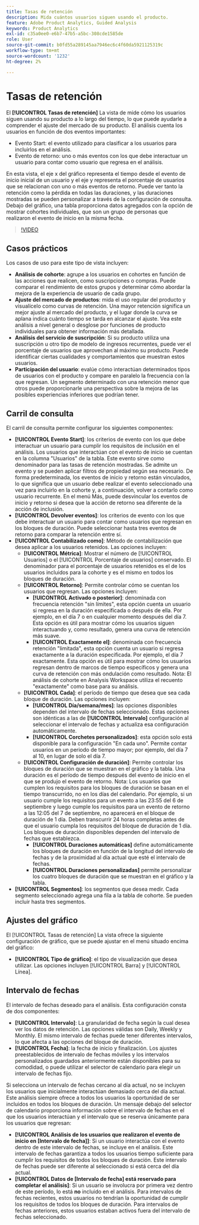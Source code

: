 ```yaml
---
title: Tasas de retención
description: Mida cuántos usuarios siguen usando el producto.
feature: Adobe Product Analytics, Guided Analysis
keywords: Product Analytics
exl-id: c35a0ee0-e6b7-47b5-a5bc-308cde1585de
role: User
source-git-commit: b0fd55a289145aa7946ec6c4f60da5921125319c
workflow-type: tm+mt
source-wordcount: '1232'
ht-degree: 2%

---
```


# Tasas de retención

El **[!UICONTROL Tasas de retención]** La vista de mide cómo los usuarios siguen usando su producto a lo largo del tiempo, lo que puede ayudarle a comprender el ajuste del mercado de su producto. El análisis cuenta los usuarios en función de dos eventos importantes:

* Evento Start: el evento utilizado para clasificar a los usuarios para incluirlos en el análisis.
* Evento de retorno: uno o más eventos con los que debe interactuar un usuario para contar como usuario que regresa en el análisis.

En esta vista, el eje x del gráfico representa el tiempo desde el evento de inicio inicial de un usuario y el eje y representa el porcentaje de usuarios que se relacionan con uno o más eventos de retorno. Puede ver tanto la retención como la pérdida en todas las duraciones, y las duraciones mostradas se pueden personalizar a través de la configuración de consulta. Debajo del gráfico, una tabla proporciona datos agregados con la opción de mostrar cohortes individuales, que son un grupo de personas que realizaron el evento de inicio en la misma fecha.

>[!VIDEO](https://video.tv.adobe.com/v/3430503/?learn=on)

## Casos prácticos

Los casos de uso para este tipo de vista incluyen:

* **Análisis de cohorte**: agrupe a los usuarios en cohortes en función de las acciones que realicen, como suscripciones o compras. Puede comparar el rendimiento de estos grupos y determinar cómo abordar la mejora de la experiencia de usuario de cada grupo.
* **Ajuste del mercado de productos**: mida el uso regular del producto y visualícelo como curvas de retención. Una mayor retención significa un mejor ajuste al mercado del producto, y el lugar donde la curva se aplana indica cuánto tiempo se tarda en alcanzar el ajuste. Vea este análisis a nivel general o desglose por funciones de producto individuales para obtener información más detallada.
* **Análisis del servicio de suscripción**: Si su producto utiliza una suscripción u otro tipo de modelo de ingresos recurrentes, puede ver el porcentaje de usuarios que aprovechan al máximo su producto. Puede identificar ciertas cualidades y comportamientos que muestran estos usuarios.
* **Participación del usuario**: evalúe cómo interactúan determinados tipos de usuarios con el producto y compare en paralelo la frecuencia con la que regresan. Un segmento determinado con una retención menor que otros puede proporcionarle una perspectiva sobre la mejora de las posibles experiencias inferiores que podrían tener.

## Carril de consulta

El carril de consulta permite configurar los siguientes componentes:

* **[!UICONTROL Evento Start]**: los criterios de evento con los que debe interactuar un usuario para cumplir los requisitos de inclusión en el análisis. Los usuarios que interactúan con el evento de inicio se cuentan en la columna &quot;Usuarios&quot; de la tabla. Este evento sirve como denominador para las tasas de retención mostradas. Se admite un evento y se pueden aplicar filtros de propiedad según sea necesario. De forma predeterminada, los eventos de inicio y retorno están vinculados, lo que significa que un usuario debe realizar el evento seleccionado una vez para incluirlo en la cohorte y, a continuación, volver a contarlo como usuario recurrente. En el menú Más, puede desvincular los eventos de inicio y retorno si desea que la acción de retorno sea diferente de la acción de inclusión.
* **[!UICONTROL Devolver eventos]**: los criterios de evento con los que debe interactuar un usuario para contar como usuarios que regresan en los bloques de duración. Puede seleccionar hasta tres eventos de retorno para comparar la retención entre sí.
* **[!UICONTROL Contabilizado como]**: Método de contabilización que desea aplicar a los usuarios retenidos. Las opciones incluyen: 
   * **[!UICONTROL Métrica]**: Mostrar el número de [!UICONTROL Usuarios] o el [!UICONTROL Porcentaje de usuarios] conservado. El denominador para el porcentaje de usuarios retenidos es el de los usuarios incluidos para la cohorte y es el mismo en todos los bloques de duración.
   * **[!UICONTROL Retorno]**: Permite controlar cómo se cuentan los usuarios que regresan. Las opciones incluyen: 
      * **[!UICONTROL Activado o posterior]**: denominada con frecuencia retención &quot;sin límites&quot;, esta opción cuenta un usuario si regresa en la duración especificada o después de ella. Por ejemplo, en el día 7 o en cualquier momento después del día 7. Esta opción es útil para mostrar cómo los usuarios siguen interactuando y, como resultado, genera una curva de retención más suave.
      * **[!UICONTROL Exactamente el]**: denominada con frecuencia retención &quot;limitada&quot;, esta opción cuenta un usuario si regresa exactamente a la duración especificada. Por ejemplo, el día 7 exactamente. Esta opción es útil para mostrar cómo los usuarios regresan dentro de marcos de tiempo específicos y genera una curva de retención con más ondulación como resultado. Nota: El análisis de cohorte en Analysis Workspace utiliza el recuento &quot;exactamente&quot; como base para su análisis.
   * **[!UICONTROL Cada]**: el período de tiempo que desea que sea cada bloque de duración. Las opciones incluyen: 
      * **[!UICONTROL Día/semana/mes]**: las opciones disponibles dependen del intervalo de fechas seleccionado. Estas opciones son idénticas a las de **[!UICONTROL Intervalo]** configuración al seleccionar el intervalo de fechas y actualiza esa configuración automáticamente.
      * **[!UICONTROL Corchetes personalizados]**: esta opción solo está disponible para la configuración &quot;En cada uno&quot;. Permite contar usuarios en un periodo de tiempo mayor; por ejemplo, del día 7 al 10, en lugar de solo el día 7.
   * **[!UICONTROL Configuración de duración]**: Permite controlar los bloques de duración que se muestran en el gráfico y la tabla. Una duración es el período de tiempo después del evento de inicio en el que se produjo el evento de retorno. Nota: Los usuarios que cumplen los requisitos para los bloques de duración se basan en el tiempo transcurrido, no en los días del calendario. Por ejemplo, si un usuario cumple los requisitos para un evento a las 23:55 del 6 de septiembre y luego cumple los requisitos para un evento de retorno a las 12:05 del 7 de septiembre, no aparecerá en el bloque de duración de 1 día. Deben transcurrir 24 horas completas antes de que el usuario cumpla los requisitos del bloque de duración de 1 día. Los bloques de duración disponibles dependen del intervalo de fechas que establezca.
      * **[!UICONTROL Duraciones automáticas]** define automáticamente los bloques de duración en función de la longitud del intervalo de fechas y de la proximidad al día actual que esté el intervalo de fechas.
      * **[!UICONTROL Duraciones personalizadas]** permite personalizar los cuatro bloques de duración que se muestran en el gráfico y la tabla.
* **[!UICONTROL Segmentos]**: los segmentos que desea medir. Cada segmento seleccionado agrega una fila a la tabla de cohorte. Se pueden incluir hasta tres segmentos.

## Ajustes del gráfico

El [!UICONTROL Tasas de retención] La vista ofrece la siguiente configuración de gráfico, que se puede ajustar en el menú situado encima del gráfico:

* **[!UICONTROL Tipo de gráfico]**: el tipo de visualización que desea utilizar. Las opciones incluyen [!UICONTROL Barra] y [!UICONTROL Línea].

## Intervalo de fechas

El intervalo de fechas deseado para el análisis. Esta configuración consta de dos componentes:

* **[!UICONTROL Intervalo]**: La granularidad de fecha según la cual desea ver los datos de retención. Las opciones válidas son Daily, Weekly y Monthly. El mismo intervalo de fechas puede tener diferentes intervalos, lo que afecta a las opciones del bloque de duración.
* **[!UICONTROL Fecha]**: la fecha de inicio y finalización. Los ajustes preestablecidos de intervalo de fechas móviles y los intervalos personalizados guardados anteriormente están disponibles para su comodidad, o puede utilizar el selector de calendario para elegir un intervalo de fechas fijo.

Si selecciona un intervalo de fechas cercano al día actual, no se incluyen los usuarios que inicialmente interactúan demasiado cerca del día actual. Este análisis siempre ofrece a todos los usuarios la oportunidad de ser incluidos en todos los bloques de duración. Un mensaje debajo del selector de calendario proporciona información sobre el intervalo de fechas en el que los usuarios interactúan y el intervalo que se reserva únicamente para los usuarios que regresan:

* **[!UICONTROL Análisis de los usuarios que realizaron el evento de inicio en [Intervalo de fecha]]**: Si un usuario interactúa con el evento dentro de este intervalo de fechas, se incluye en el análisis. Este intervalo de fechas garantiza a todos los usuarios tiempo suficiente para cumplir los requisitos de todos los bloques de duración. Este intervalo de fechas puede ser diferente al seleccionado si está cerca del día actual.
* **[!UICONTROL Datos de [Intervalo de fecha] está reservado para completar el análisis]**: Si un usuario se involucra por primera vez dentro de este período, lo está **no** incluido en el análisis. Para intervalos de fechas recientes, estos usuarios no tendrían la oportunidad de cumplir los requisitos de todos los bloques de duración. Para intervalos de fechas anteriores, estos usuarios estaban activos fuera del intervalo de fechas seleccionado.
